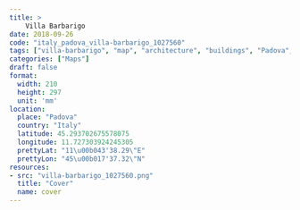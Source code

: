 ```yaml
---
title: > 
    Villa Barbarigo
date: 2018-09-26
code: "italy_padova_villa-barbarigo_1027560"
tags: ["villa-barbarigo", "map", "architecture", "buildings", "Padova", "Italy"]
categories: ["Maps"]
draft: false
format:
  width: 210
  height: 297
  unit: 'mm'
location:
  place: "Padova"
  country: "Italy"
  latitude: 45.293702675578075
  longitude: 11.727303924245305
  prettyLat: "11\u00b043'38.29\"E"
  prettyLon: "45\u00b017'37.32\"N"
resources:
- src: "villa-barbarigo_1027560.png"
  title: "Cover"
  name: cover
---
```

